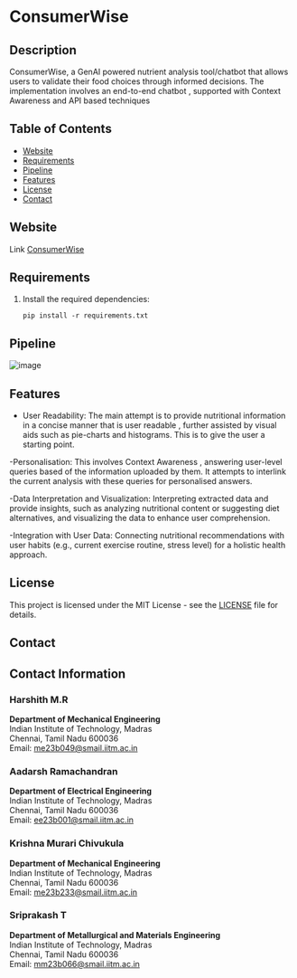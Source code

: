 # ConsumerWise

## Description
ConsumerWise, a GenAI powered nutrient analysis tool/chatbot that allows users to validate their food choices through informed decisions. The implementation involves an end-to-end chatbot , supported with Context Awareness and API based techniques

## Table of Contents
- [Website](#Website)
- [Requirements](#Requirements)
- [Pipeline](#Pipeline)
- [Features](#features)
- [License](#license)
- [Contact](#contact)


## Website
Link
[ConsumerWise](https://sound-aileron-437216-i1.el.r.appspot.com/)


## Requirements
1. Install the required dependencies:
   ```
   pip install -r requirements.txt
   ```

## Pipeline
![image](https://github.com/user-attachments/assets/9d1af74c-e63a-4bbe-9f8d-f76ee105c5a5)


## Features
- User Readability: The main attempt is to provide nutritional information in a concise manner that is user readable ,
further assisted by visual aids such as pie-charts and histograms. This is to give the user a starting point.

-Personalisation: This involves Context Awareness , answering user-level queries based of the information uploaded by
them. It attempts to interlink the current analysis with these queries for personalised answers.

-Data Interpretation and Visualization: Interpreting extracted data and provide insights, such as analyzing nutritional
content or suggesting diet alternatives, and visualizing the data to enhance user comprehension.

-Integration with User Data: Connecting nutritional recommendations with user habits (e.g., current exercise routine,
stress level) for a holistic health approach.

## License
This project is licensed under the MIT License - see the [LICENSE](LICENSE) file for details.

## Contact
## Contact Information

### Harshith M.R
**Department of Mechanical Engineering**  
Indian Institute of Technology, Madras  
Chennai, Tamil Nadu 600036  
Email: [me23b049@smail.iitm.ac.in](mailto:me23b049@smail.iitm.ac.in)

### Aadarsh Ramachandran
**Department of Electrical Engineering**  
Indian Institute of Technology, Madras  
Chennai, Tamil Nadu 600036  
Email: [ee23b001@smail.iitm.ac.in](mailto:ee23b001@smail.iitm.ac.in)

### Krishna Murari Chivukula
**Department of Mechanical Engineering**  
Indian Institute of Technology, Madras  
Chennai, Tamil Nadu 600036  
Email: [me23b233@smail.iitm.ac.in](mailto:me23b233@smail.iitm.ac.in)

### Sriprakash T
**Department of Metallurgical and Materials Engineering**  
Indian Institute of Technology, Madras  
Chennai, Tamil Nadu 600036  
Email: [mm23b066@smail.iitm.ac.in](mailto:mm23b066@smail.iitm.ac.in)
